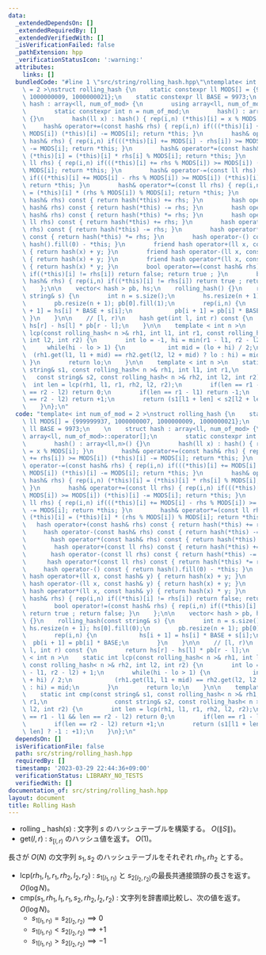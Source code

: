 ```yaml
---
data:
  _extendedDependsOn: []
  _extendedRequiredBy: []
  _extendedVerifiedWith: []
  _isVerificationFailed: false
  _pathExtension: hpp
  _verificationStatusIcon: ':warning:'
  attributes:
    links: []
  bundledCode: "#line 1 \"src/string/rolling_hash.hpp\"\ntemplate< int num_of_mod\
    \ = 2 >\nstruct rolling_hash {\n    static constexpr ll MODS[] = {999999937, 1000000007,\
    \ 1000000009, 1000000021};\n    static constexpr ll BASE = 9973;\n    \n    struct\
    \ hash : array<ll, num_of_mod> {\n        using array<ll, num_of_mod>::operator[];\n\
    \        static constexpr int n = num_of_mod;\n        hash() : array<ll,n>()\
    \ {}\n        hash(ll x) : hash() { rep(i,n) (*this)[i] = x % MODS[i]; }\n   \
    \     hash& operator+=(const hash& rhs) { rep(i,n) if(((*this)[i] += rhs[i]) >=\
    \ MODS[i]) (*this)[i] -= MODS[i]; return *this; }\n        hash& operator-=(const\
    \ hash& rhs) { rep(i,n) if(((*this)[i] += MODS[i] - rhs[i]) >= MODS[i]) (*this)[i]\
    \ -= MODS[i]; return *this; }\n        hash& operator*=(const hash& rhs) { rep(i,n)\
    \ (*this)[i] = (*this)[i] * rhs[i] % MODS[i]; return *this; }\n        hash& operator+=(const\
    \ ll rhs) { rep(i,n) if(((*this)[i] += rhs % MODS[i]) >= MODS[i]) (*this)[i] -=\
    \ MODS[i]; return *this; }\n        hash& operator-=(const ll rhs) { rep(i,n)\
    \ if(((*this)[i] += MODS[i] - rhs % MODS[i]) >= MODS[i]) (*this)[i] -= MODS[i];\
    \ return *this; }\n        hash& operator*=(const ll rhs) { rep(i,n) (*this)[i]\
    \ = (*this)[i] * (rhs % MODS[i]) % MODS[i]; return *this; }\n        hash operator+(const\
    \ hash& rhs) const { return hash(*this) += rhs; }\n        hash operator-(const\
    \ hash& rhs) const { return hash(*this) -= rhs; }\n        hash operator*(const\
    \ hash& rhs) const { return hash(*this) *= rhs; }\n        hash operator+(const\
    \ ll rhs) const { return hash(*this) += rhs; }\n        hash operator-(const ll\
    \ rhs) const { return hash(*this) -= rhs; }\n        hash operator*(const ll rhs)\
    \ const { return hash(*this) *= rhs; }\n        hash operator-() const { return\
    \ hash().fill(0) - *this; }\n        friend hash operator+(ll x, const hash& y)\
    \ { return hash(x) + y; }\n        friend hash operator-(ll x, const hash& y)\
    \ { return hash(x) + y; }\n        friend hash operator*(ll x, const hash& y)\
    \ { return hash(x) * y; }\n        bool operator==(const hash& rhs) { rep(i,n)\
    \ if((*this)[i] != rhs[i]) return false; return true ; }\n        bool operator!=(const\
    \ hash& rhs) { rep(i,n) if((*this)[i] != rhs[i]) return true ; return false; }\n\
    \    };\n\n    vector< hash > pb, hs;\n    rolling_hash() {}\n    rolling_hash(const\
    \ string& s) {\n        int n = s.size();\n        hs.resize(n + 1); hs[0].fill(0);\n\
    \        pb.resize(n + 1); pb[0].fill(1);\n        rep(i,n) {\n            hs[i\
    \ + 1] = hs[i] * BASE + s[i];\n            pb[i + 1] = pb[i] * BASE;\n       \
    \ }\n    }\n\n    // [l, r)\n    hash get(int l, int r) const {\n        return\
    \ hs[r] - hs[l] * pb[r - l];\n    }\n\n    template < int n >\n    static int\
    \ lcp(const rolling_hash< n >& rh1, int l1, int r1, const rolling_hash< n >& rh2,\
    \ int l2, int r2) {\n        int lo = -1, hi = min(r1 - l1, r2 - l2) + 1;\n  \
    \      while(hi - lo > 1) {\n            int mid = (lo + hi) / 2;\n          \
    \  (rh1.get(l1, l1 + mid) == rh2.get(l2, l2 + mid) ? lo : hi) = mid;\n       \
    \ }\n        return lo;\n    }\n\n    template < int n >\n    static int cmp(const\
    \ string& s1, const rolling_hash< n >& rh1, int l1, int r1,\n                \
    \   const string& s2, const rolling_hash< n >& rh2, int l2, int r2) {\n      \
    \  int len = lcp(rh1, l1, r1, rh2, l2, r2);\n        if(len == r1 - l1 && len\
    \ == r2 - l2) return 0;\n        if(len == r1 - l1) return -1;\n        if(len\
    \ == r2 - l2) return +1;\n        return (s1[l1 + len] < s2[l2 + len] ? -1 : +1);\n\
    \    }\n};\n"
  code: "template< int num_of_mod = 2 >\nstruct rolling_hash {\n    static constexpr\
    \ ll MODS[] = {999999937, 1000000007, 1000000009, 1000000021};\n    static constexpr\
    \ ll BASE = 9973;\n    \n    struct hash : array<ll, num_of_mod> {\n        using\
    \ array<ll, num_of_mod>::operator[];\n        static constexpr int n = num_of_mod;\n\
    \        hash() : array<ll,n>() {}\n        hash(ll x) : hash() { rep(i,n) (*this)[i]\
    \ = x % MODS[i]; }\n        hash& operator+=(const hash& rhs) { rep(i,n) if(((*this)[i]\
    \ += rhs[i]) >= MODS[i]) (*this)[i] -= MODS[i]; return *this; }\n        hash&\
    \ operator-=(const hash& rhs) { rep(i,n) if(((*this)[i] += MODS[i] - rhs[i]) >=\
    \ MODS[i]) (*this)[i] -= MODS[i]; return *this; }\n        hash& operator*=(const\
    \ hash& rhs) { rep(i,n) (*this)[i] = (*this)[i] * rhs[i] % MODS[i]; return *this;\
    \ }\n        hash& operator+=(const ll rhs) { rep(i,n) if(((*this)[i] += rhs %\
    \ MODS[i]) >= MODS[i]) (*this)[i] -= MODS[i]; return *this; }\n        hash& operator-=(const\
    \ ll rhs) { rep(i,n) if(((*this)[i] += MODS[i] - rhs % MODS[i]) >= MODS[i]) (*this)[i]\
    \ -= MODS[i]; return *this; }\n        hash& operator*=(const ll rhs) { rep(i,n)\
    \ (*this)[i] = (*this)[i] * (rhs % MODS[i]) % MODS[i]; return *this; }\n     \
    \   hash operator+(const hash& rhs) const { return hash(*this) += rhs; }\n   \
    \     hash operator-(const hash& rhs) const { return hash(*this) -= rhs; }\n \
    \       hash operator*(const hash& rhs) const { return hash(*this) *= rhs; }\n\
    \        hash operator+(const ll rhs) const { return hash(*this) += rhs; }\n \
    \       hash operator-(const ll rhs) const { return hash(*this) -= rhs; }\n  \
    \      hash operator*(const ll rhs) const { return hash(*this) *= rhs; }\n   \
    \     hash operator-() const { return hash().fill(0) - *this; }\n        friend\
    \ hash operator+(ll x, const hash& y) { return hash(x) + y; }\n        friend\
    \ hash operator-(ll x, const hash& y) { return hash(x) + y; }\n        friend\
    \ hash operator*(ll x, const hash& y) { return hash(x) * y; }\n        bool operator==(const\
    \ hash& rhs) { rep(i,n) if((*this)[i] != rhs[i]) return false; return true ; }\n\
    \        bool operator!=(const hash& rhs) { rep(i,n) if((*this)[i] != rhs[i])\
    \ return true ; return false; }\n    };\n\n    vector< hash > pb, hs;\n    rolling_hash()\
    \ {}\n    rolling_hash(const string& s) {\n        int n = s.size();\n       \
    \ hs.resize(n + 1); hs[0].fill(0);\n        pb.resize(n + 1); pb[0].fill(1);\n\
    \        rep(i,n) {\n            hs[i + 1] = hs[i] * BASE + s[i];\n          \
    \  pb[i + 1] = pb[i] * BASE;\n        }\n    }\n\n    // [l, r)\n    hash get(int\
    \ l, int r) const {\n        return hs[r] - hs[l] * pb[r - l];\n    }\n\n    template\
    \ < int n >\n    static int lcp(const rolling_hash< n >& rh1, int l1, int r1,\
    \ const rolling_hash< n >& rh2, int l2, int r2) {\n        int lo = -1, hi = min(r1\
    \ - l1, r2 - l2) + 1;\n        while(hi - lo > 1) {\n            int mid = (lo\
    \ + hi) / 2;\n            (rh1.get(l1, l1 + mid) == rh2.get(l2, l2 + mid) ? lo\
    \ : hi) = mid;\n        }\n        return lo;\n    }\n\n    template < int n >\n\
    \    static int cmp(const string& s1, const rolling_hash< n >& rh1, int l1, int\
    \ r1,\n                   const string& s2, const rolling_hash< n >& rh2, int\
    \ l2, int r2) {\n        int len = lcp(rh1, l1, r1, rh2, l2, r2);\n        if(len\
    \ == r1 - l1 && len == r2 - l2) return 0;\n        if(len == r1 - l1) return -1;\n\
    \        if(len == r2 - l2) return +1;\n        return (s1[l1 + len] < s2[l2 +\
    \ len] ? -1 : +1);\n    }\n};\n"
  dependsOn: []
  isVerificationFile: false
  path: src/string/rolling_hash.hpp
  requiredBy: []
  timestamp: '2023-03-29 22:44:36+09:00'
  verificationStatus: LIBRARY_NO_TESTS
  verifiedWith: []
documentation_of: src/string/rolling_hash.hpp
layout: document
title: Rolling Hash
---
```


- $\mathrm{rolling}$ _ $\mathrm{hash}(s)$ : 文字列 $s$ のハッシュテーブルを構築する。 $O(\|S\|)$。
- $\mathrm{get}(l, r)$ : $s_{[l, r)}$ のハッシュ値を返す。 $O(1)$。  

長さが $O(N)$ の文字列 $s_1, s_2$ のハッシュテーブルをそれぞれ ${rh}_1, {rh}_2$ とする。
-  $\mathrm{lcp}({rh}_ 1, l_1, r_1, {rh}_ 2, l_2, r_2)$ : $s_{1[l_1, r_1)}$ と $s_{2[l_2, r_2)}$の最長共通接頭辞の長さを返す。 $O(\log N)$。
- $\mathrm{cmp}(s_1, {rh}_ 1, l_1, r_1, s_2, {rh}_ 2, l_2, r_2)$  :   文字列を辞書順比較し、次の値を返す。 $O(\log N)$。
	- $s_{1[l_1, r_1)} = s_{2[l_2, r_2)} \implies 0$
	- $s_{1[l_1, r_1)} < s_{2[l_2, r_2)} \implies +1$
	- $s_{1[l_1, r_1)} > s_{2[l_2, r_2)} \implies - 1$
